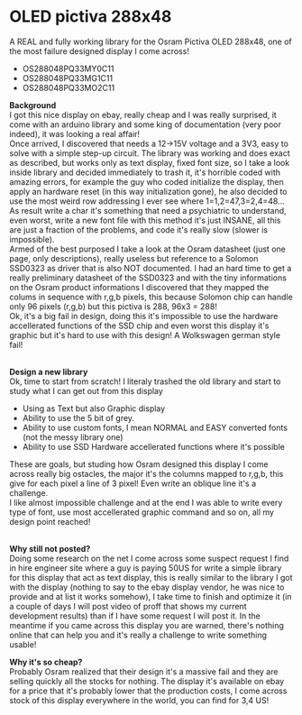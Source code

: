 # OLED pictiva 288x48
A REAL and fully working library for the Osram Pictiva OLED 288x48, one of the most failure designed display I come across!<br>

- OS288048PQ33MY0C11
- OS288048PQ33MG1C11
- OS288048PQ33MO2C11

<b>Background</b><br>
I got this nice display on ebay, really cheap and I was really surprised, it come with an arduino library and some king of documentation (very poor indeed), it was looking a real affair!<br>
Once arrived, I discovered that needs a 12->15V voltage and a 3V3, easy to solve with a simple step-up circuit. The library was working and does exact as described, but works only as text display, fixed font size, so I take a look inside library and decided immediately to trash it, it's horrible coded with amazing errors, for example the guy who coded initialize the display, then apply an hardware reset (in this way initialization gone), he also decided to use the most weird row addressing I ever see where 1=1,2=47,3=2,4=48... As result write a char it's something that need a psychiatric to understand, even worst, write a new font file with this method it's just INSANE, all this are just a fraction of the problems, and code it's really slow (slower is impossible).<br>
Armed of the best purposed I take a look at the Osram datasheet (just one page, only descriptions), really useless but reference to a Solomon SSD0323 as driver that is also NOT documented. I had an hard time to get a really preliminary datasheet of the SSD0323 and with the tiny informations on the Osram product informations I discovered that they mapped the colums in sequence with r,g,b pixels, this because Solomon chip can handle only 96 pixels (r,g,b) but this pictiva is 288, 96x3 = 288!<br>
Ok, it's a big fail in design, doing this it's impossible to use the hardware accellerated functions of the SSD chip and even worst this display it's graphic but it's hard to use with this design! A Wolkswagen german style fail!<br><br>

<b>Design a new library</b><br>
Ok, time to start from scratch! I literaly trashed the old library and start to study what I can get out from this display<br>

 - Using as Text but also Graphic display
 - Ability to use the 5 bit of grey.
 - Ability to use custom fonts, I mean NORMAL and EASY converted fonts (not the messy library one)
 - Ability to use SSD Hardware accellerated functions where it's possible

These are goals, but studing how Osram designed this display I come across really big ostacles, the major it's the columns mapped to r,g,b, this give for each pixel a line of 3 pixel! Even write an oblique line it's a challenge.<br>
I like almost impossible challenge and at the end I was able to write every type of font, use most accellerated graphic command and so on, all my design point reached!<br><br>

<b>Why still not posted?</b><br>
Doing some research on the net I come across some suspect request I find in hire engineer site where a guy is paying 50US for write a simple library for this display that act as text display, this is really similar to the library I got with the display (nothing to say to the ebay display vendor, he was nice to provide and at list it works somehow), I take time to finish and optimize it (in a couple of days I will post video of proff that shows my current development results) than if I have some request I will post it. In the meantime if you came across this display you are warned, there's nothing online that can help you and it's really a challenge to write something usable!<br>

<b>Why it's so cheap?</b><br>
Probably Osram realized that their design it's a massive fail and they are selling quickly all the stocks for nothing. The display it's available on ebay for a price that it's probably lower that the production costs, I come across stock of this display everywhere in the world, you can find for 3,4 US!<br>
